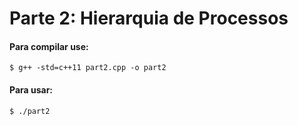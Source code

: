 # Parte 2: Hierarquia de Processos

#### Para compilar use:
```
$ g++ -std=c++11 part2.cpp -o part2
```
#### Para usar:
```
$ ./part2
```